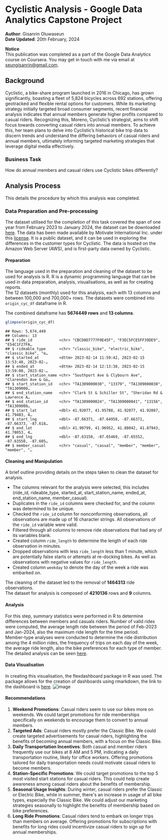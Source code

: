 Cyclistic Analysis - Google Data Analytics Capstone Project
================

**Author**: Gisanrin Oluwaseun  
**Date Updated**: 20th February, 2024

**Notice**  
This publication was completed as a part of the Google Data Analytics
course on Coursera. You may get in touch with me via email at
[seungisanrin@gmail.com](mailto:www.seungisanrin@gmail.com).

## Background

Cyclistic, a bike-share program launched in 2016 in Chicago, has grown
significantly, boasting a fleet of 5,824 bicycles across 692 stations,
offering geotracked and flexible rental options for customers. While its
marketing strategy initially targeted broad consumer segments, recent
financial analysis indicates that annual members generate higher profits
compared to casual riders. Recognizing this, Moreno, Cyclistic’s
strategist, aims to shift focus towards converting casual riders into
annual members. To achieve this, her team plans to delve into
Cyclistic’s historical bike trip data to discern trends and understand
the differing behaviors of casual riders and annual members, ultimately
informing targeted marketing strategies that leverage digital media
effectively.

### Business Task

How do annual members and casual riders use Cyclistic bikes differently?

## Analysis Process

This details the procedure by which this analysis was completed.

### Data Preparation and Pre-processing

The dataset utilised for the completion of this task covered the span of
one year from February 2023 to January 2024, the dataset can be
downloaded [here](https://divvy-tripdata.s3.amazonaws.com/index.html).
The data has been made available by Motivate International Inc. under
this [license](https://ride.divvybikes.com/data-license-agreement). It
is a public dataset, and it can be used in exploring the differences in
the customer types for Cyclistic. The data is hosted on the Amazon Web
Server (AWS), and is first-party data owned by Cyclistic.

#### Preparation

The language used in the preparation and cleaning of the dataset to be
used for analysis is R. R is a dynamic programming language that can be
used in data preparation, analysis, visualisations, as well as for
creating reports.  
The 12 datasets (monthly) used for this analysis, each with 13 columns
and between 100,000 and 700,000+ rows. The datasets were combined into
`origin_cyc_df` dataframe in R.

The combined dataframe has **5674449 rows** and **13 columns**.

``` r
glimpse(origin_cyc_df)
```

    ## Rows: 5,674,449
    ## Columns: 13
    ## $ ride_id            <chr> "CBCD0D7777F0E45F", "F3EC5FCE5FF39DE9", "E54C1F27FA…
    ## $ rideable_type      <chr> "classic_bike", "electric_bike", "classic_bike", "e…
    ## $ started_at         <dttm> 2023-02-14 11:59:42, 2023-02-15 13:53:48, 2023-02-…
    ## $ ended_at           <dttm> 2023-02-14 12:13:38, 2023-02-15 13:59:08, 2023-02-…
    ## $ start_station_name <chr> "Southport Ave & Clybourn Ave", "Clarendon Ave & Go…
    ## $ start_station_id   <chr> "TA1309000030", "13379", "TA1309000030", "TA1309000…
    ## $ end_station_name   <chr> "Clark St & Schiller St", "Sheridan Rd & Lawrence A…
    ## $ end_station_id     <chr> "TA1309000024", "TA1309000041", "13156", "TA1309000…
    ## $ start_lat          <dbl> 41.92077, 41.95788, 41.92077, 41.92087, 41.79483, 4…
    ## $ start_lng          <dbl> -87.66371, -87.64958, -87.66371, -87.66373, -87.618…
    ## $ end_lat            <dbl> 41.90799, 41.96952, 41.88042, 41.87943, 41.78053, 4…
    ## $ end_lng            <dbl> -87.63150, -87.65469, -87.65552, -87.63550, -87.605…
    ## $ member_casual      <chr> "casual", "casual", "member", "member", "member", "…

#### Cleaning and Manipulation

A brief outline providing details on the steps taken to clean the
dataset for analysis.  
+ The columns relevant for the analysis were selected, this includes
(ride_id, rideable_type, started_at, start_station_name, ended_at,
end_station_name, member_casual).  
+ Duplicates in the `ride_id` columns were checked for, and the column
was determined to be unique.  
+ Checked the `ride_id` column for nonconforming observations, all
observations are made up of 16 character strings. All observations of
the `ride_id` variable were valid.  
+ Filtered through all columns to remove ride observations that had any
of its variables blank.  
+ Created column `ride_length` to determine the length of each ride
observation in minutes.  
+ Dropped observations with less `ride_length` less than 1 minute, which
are potentially false starts or attempts at re-docking bikes. As well as
observations with negative values for `ride_length`.  
+ Created column `weekday` to denote the day of the week a ride was
embarked on.

The cleaning of the dataset led to the removal of **1464313** ride
observations.  
The dataset for analysis is composed of **4210136** rows and **9**
columns.

#### Analysis
For this step, summary statistics were performed in R to determine differences between members and casuals
riders. Number of valid rides were computed, the average length ride between the period of Feb-2023 and
Jan-2024, also the maximum ride length for the time period.  
Member-type analyses were conducted to determine the ride distribution among the 4 million rides, the 
frequency of trips on each day of the week, the average ride length, also the bike preferences for each
type of member.  
The detailed analysis can be seen [here](https://github.com/seungisanrin/cyclistic-analysis/blob/main/cyclistic_analysis.r).  
  
#### Data Visualisation
In creating this visualisation, the flexdashboard package in R was used. The package allows for the creation of dashboards
using rmarkdown, the link to the dashboard is [here](https://rpubs.com/seungisanrin/cyclistic-analysis).
![image](https://github.com/seungisanrin/cyclistic-analysis/assets/159424518/7a526398-251d-47f8-a91a-33a7483becc6)

#### Recommendations
1. **Weekend Promotions**: Casual riders seem to use our bikes more on weekends. We could target promotions for ride memberships specifically on weekends to encourage them to convert to annual members.  
2. **Targeted Ads**: Casual riders mostly prefer the Classic Bike. We could create targeted advertisements for casual riders, highlighting the benefits of becoming annual members, with a focus on the Classic Bike.  
3. **Daily Transportation Incentives**: Both casual and member riders frequently use our bikes at 8 AM and 5 PM, indicating a daily transportation routine, likely for office workers. Offering promotions tailored for daily transportation needs could motivate casual riders to become members.  
4. **Station-Specific Promotions**: We could target promotions to the top 5 most visited start stations for casual riders. This could help create awareness among casual riders about the benefits of membership.  
5. **Seasonal Usage Insights**: During winter, casual riders prefer the Classic or Electric Bike, while in summer, there's an increase in usage of all bike types, especially the Classic Bike. We could adjust our marketing strategies seasonally to highlight the benefits of membership based on bike preferences.
6. **Long Ride Promotions**: Casual riders tend to embark on longer trips than members on average. Offering promotions for subscriptions with benefits for long rides could incentivize casual riders to sign up for annual memberships.